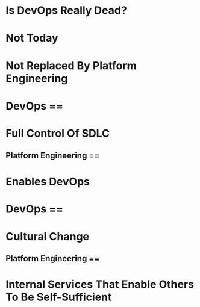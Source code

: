 # Is DevOps Really Dead?


# Not Today


# Not Replaced By Platform Engineering


# DevOps ==
# Full Control Of SDLC


## Platform Engineering ==
# Enables DevOps


# DevOps ==
# Cultural Change


## Platform Engineering ==
# Internal Services That Enable Others To Be Self-Sufficient

